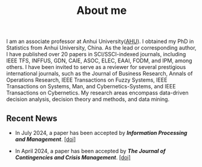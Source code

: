 ﻿---
layout: page
title: About me
cover: false
---
I am an associate professor at Anhui University([AHU](https://en.ahu.edu.cn/)). I obtained my PhD in Statistics from Anhui University, China. As the lead or corresponding author, I have published over 20 papers in SCI/SSCI-indexed journals, including IEEE TFS, INFFUS, GDN, CAIE, ASOC, ELEC, EAAI, FODM, and IPM, among others. I have been invited to serve as a reviewer for several prestigious international journals, such as the Journal of Business Research, Annals of Operations Research, IEEE Transactions on Fuzzy Systems, IEEE Transactions on Systems, Man, and Cybernetics-Systems, and IEEE Transactions on Cybernetics. My research areas encompass data-driven decision analysis, decision theory and methods, and data mining.


## Recent News
* In July 2024, a paper has been accepted by ***Information Processing and Management***. [[doi]](https://www.sciencedirect.com/science/article/abs/pii/S0306457324000888) 

* In April 2024, a paper has been accepted by ***The Journal of Contingencies and Crisis Management***. [[doi]](https://onlinelibrary.wiley.com/doi/10.1111/1468-5973.12572) 